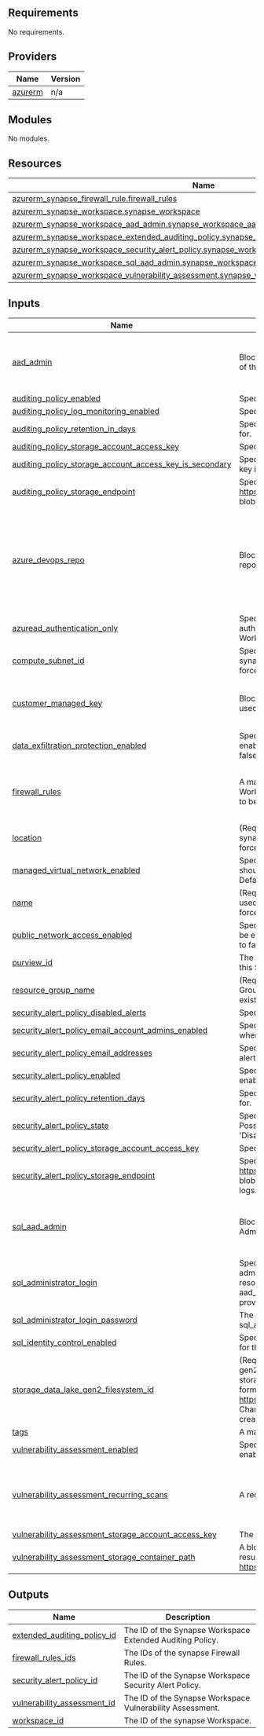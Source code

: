 <!-- BEGIN_TF_DOCS -->
## Requirements

No requirements.

## Providers

| Name | Version |
|------|---------|
| <a name="provider_azurerm"></a> [azurerm](#provider\_azurerm) | n/a |

## Modules

No modules.

## Resources

| Name | Type |
|------|------|
| [azurerm_synapse_firewall_rule.firewall_rules](https://registry.terraform.io/providers/hashicorp/azurerm/latest/docs/resources/synapse_firewall_rule) | resource |
| [azurerm_synapse_workspace.synapse_workspace](https://registry.terraform.io/providers/hashicorp/azurerm/latest/docs/resources/synapse_workspace) | resource |
| [azurerm_synapse_workspace_aad_admin.synapse_workspace_aad_admin](https://registry.terraform.io/providers/hashicorp/azurerm/latest/docs/resources/synapse_workspace_aad_admin) | resource |
| [azurerm_synapse_workspace_extended_auditing_policy.synapse_workspace_extended_auditing_policy](https://registry.terraform.io/providers/hashicorp/azurerm/latest/docs/resources/synapse_workspace_extended_auditing_policy) | resource |
| [azurerm_synapse_workspace_security_alert_policy.synapse_workspace_security_alert_policy](https://registry.terraform.io/providers/hashicorp/azurerm/latest/docs/resources/synapse_workspace_security_alert_policy) | resource |
| [azurerm_synapse_workspace_sql_aad_admin.synapse_workspace_sql_aad_admin](https://registry.terraform.io/providers/hashicorp/azurerm/latest/docs/resources/synapse_workspace_sql_aad_admin) | resource |
| [azurerm_synapse_workspace_vulnerability_assessment.synapse_workspace_vulnerability_assessment](https://registry.terraform.io/providers/hashicorp/azurerm/latest/docs/resources/synapse_workspace_vulnerability_assessment) | resource |

## Inputs

| Name | Description | Type | Default | Required |
|------|-------------|------|---------|:--------:|
| <a name="input_aad_admin"></a> [aad\_admin](#input\_aad\_admin) | Block used to define the Azure AD Administrator of this Synapse Workspace | <pre>object({<br>    login     = string<br>    object_id = string<br>    tenant_id = string<br>  })</pre> | `null` | no |
| <a name="input_auditing_policy_enabled"></a> [auditing\_policy\_enabled](#input\_auditing\_policy\_enabled) | Specifies whether the auditing policy is enabled. | `bool` | `false` | no |
| <a name="input_auditing_policy_log_monitoring_enabled"></a> [auditing\_policy\_log\_monitoring\_enabled](#input\_auditing\_policy\_log\_monitoring\_enabled) | Specifies whether log monitoring is enabled. | `bool` | `false` | no |
| <a name="input_auditing_policy_retention_in_days"></a> [auditing\_policy\_retention\_in\_days](#input\_auditing\_policy\_retention\_in\_days) | Specifies the number of days to retain the logs for. | `number` | `0` | no |
| <a name="input_auditing_policy_storage_account_access_key"></a> [auditing\_policy\_storage\_account\_access\_key](#input\_auditing\_policy\_storage\_account\_access\_key) | Specifies the storage account access key. | `string` | `null` | no |
| <a name="input_auditing_policy_storage_account_access_key_is_secondary"></a> [auditing\_policy\_storage\_account\_access\_key\_is\_secondary](#input\_auditing\_policy\_storage\_account\_access\_key\_is\_secondary) | Specifies whether the storage account access key is secondary. | `bool` | `false` | no |
| <a name="input_auditing_policy_storage_endpoint"></a> [auditing\_policy\_storage\_endpoint](#input\_auditing\_policy\_storage\_endpoint) | Specifies the storage endpoint (e.g. https://example.blob.core.windows.net). This blob storage will hold all audit logs. | `string` | `null` | no |
| <a name="input_azure_devops_repo"></a> [azure\_devops\_repo](#input\_azure\_devops\_repo) | Block used to define the Azure DevOps repository to be used for this synapse Workspace | <pre>object({<br>    tenant_id       = optional(string)<br>    account_name    = string<br>    project_name    = string<br>    repository_name = string<br>    branch_name     = string<br>    root_folder     = optional(string)<br>    last_commit_id  = optional(string)<br>  })</pre> | `null` | no |
| <a name="input_azuread_authentication_only"></a> [azuread\_authentication\_only](#input\_azuread\_authentication\_only) | Specifies whether Azure Active Directory only authentication should be used for this synapse Workspace. Defaults to false. | `bool` | `false` | no |
| <a name="input_compute_subnet_id"></a> [compute\_subnet\_id](#input\_compute\_subnet\_id) | Specifies the ID of the subnet within which the synapse Workspace should exist. Changing this forces a new resource to be created. | `string` | `null` | no |
| <a name="input_customer_managed_key"></a> [customer\_managed\_key](#input\_customer\_managed\_key) | Block used to define the Azure Key Vault Key used as the Customer Managed Key (CMK) | <pre>object({<br>    key_versionless_id = string<br>    key_name           = optional(string)<br>  })</pre> | `null` | no |
| <a name="input_data_exfiltration_protection_enabled"></a> [data\_exfiltration\_protection\_enabled](#input\_data\_exfiltration\_protection\_enabled) | Specifies whether data exfiltration protection is enabled for this synapse Workspace. Defaults to false. | `bool` | `false` | no |
| <a name="input_firewall_rules"></a> [firewall\_rules](#input\_firewall\_rules) | A map of firewall rules to apply to this synapse Workspace. Changing this forces a new resource to be created. | <pre>list(object({<br>    name             = string<br>    start_ip_address = string<br>    end_ip_address   = string<br>  }))</pre> | `[]` | no |
| <a name="input_location"></a> [location](#input\_location) | (Required) Specifies the Azure Region where the synapse Workspace should exist. Changing this forces a new resource to be created. | `string` | n/a | yes |
| <a name="input_managed_virtual_network_enabled"></a> [managed\_virtual\_network\_enabled](#input\_managed\_virtual\_network\_enabled) | Specifies whether Managed Virtual Network should be enabled for this synapse Workspace. Defaults to false. | `bool` | `false` | no |
| <a name="input_name"></a> [name](#input\_name) | (Required) Specifies the name which should be used for this synapse Workspace. Changing this forces a new resource to be created. | `string` | n/a | yes |
| <a name="input_public_network_access_enabled"></a> [public\_network\_access\_enabled](#input\_public\_network\_access\_enabled) | Specifies whether public network access should be enabled for this synapse Workspace. Defaults to false. | `bool` | `false` | no |
| <a name="input_purview_id"></a> [purview\_id](#input\_purview\_id) | The ID of the Purview resource associated with this Synapse Workspace. | `string` | `null` | no |
| <a name="input_resource_group_name"></a> [resource\_group\_name](#input\_resource\_group\_name) | (Required) Specifies the name of the Resource Group where the synapse Workspace should exist. | `string` | n/a | yes |
| <a name="input_security_alert_policy_disabled_alerts"></a> [security\_alert\_policy\_disabled\_alerts](#input\_security\_alert\_policy\_disabled\_alerts) | Specifies the list of disabled alerts. | `list(string)` | `[]` | no |
| <a name="input_security_alert_policy_email_account_admins_enabled"></a> [security\_alert\_policy\_email\_account\_admins\_enabled](#input\_security\_alert\_policy\_email\_account\_admins\_enabled) | Specifies whether to email the account admins when a security alert is triggered. | `bool` | `false` | no |
| <a name="input_security_alert_policy_email_addresses"></a> [security\_alert\_policy\_email\_addresses](#input\_security\_alert\_policy\_email\_addresses) | Specifies the list of email addresses to which the alert is sent. | `list(string)` | `[]` | no |
| <a name="input_security_alert_policy_enabled"></a> [security\_alert\_policy\_enabled](#input\_security\_alert\_policy\_enabled) | Specifies whether the security alert policy is enabled. | `bool` | `false` | no |
| <a name="input_security_alert_policy_retention_days"></a> [security\_alert\_policy\_retention\_days](#input\_security\_alert\_policy\_retention\_days) | Specifies the number of days to retain the logs for. | `number` | `0` | no |
| <a name="input_security_alert_policy_state"></a> [security\_alert\_policy\_state](#input\_security\_alert\_policy\_state) | Specifies the state of the security alert policy. Possible values are: 'New', 'Enabled', and 'Disabled'. | `string` | `"Enabled"` | no |
| <a name="input_security_alert_policy_storage_account_access_key"></a> [security\_alert\_policy\_storage\_account\_access\_key](#input\_security\_alert\_policy\_storage\_account\_access\_key) | Specifies the storage account access key. | `string` | `null` | no |
| <a name="input_security_alert_policy_storage_endpoint"></a> [security\_alert\_policy\_storage\_endpoint](#input\_security\_alert\_policy\_storage\_endpoint) | Specifies the blob storage endpoint (e.g. https://example.blob.core.windows.net). This blob storage will hold all Threat Detection audit logs. | `string` | `null` | no |
| <a name="input_sql_aad_admin"></a> [sql\_aad\_admin](#input\_sql\_aad\_admin) | Block used to define the SQL Azure AD Administrator of this Synapse Workspace | <pre>object({<br>    login     = string<br>    object_id = string<br>    tenant_id = string<br>  })</pre> | `null` | no |
| <a name="input_sql_administrator_login"></a> [sql\_administrator\_login](#input\_sql\_administrator\_login) | Specifies The login name of the SQL administrator. Changing this forces a new resource to be created. If this is not provided aad\_admin or customer\_managed\_key must be provided. | `string` | `null` | no |
| <a name="input_sql_administrator_login_password"></a> [sql\_administrator\_login\_password](#input\_sql\_administrator\_login\_password) | The Password associated with the sql\_administrator\_login for the SQL administrator. | `string` | `null` | no |
| <a name="input_sql_identity_control_enabled"></a> [sql\_identity\_control\_enabled](#input\_sql\_identity\_control\_enabled) | Specifies whether SQL Identity control is enabled for this synapse Workspace. Defaults to false. | `bool` | `false` | no |
| <a name="input_storage_data_lake_gen2_filesystem_id"></a> [storage\_data\_lake\_gen2\_filesystem\_id](#input\_storage\_data\_lake\_gen2\_filesystem\_id) | (Required) Specifies the ID of storage data lake gen2 filesystem resource. The default data lake storage account url property should be in the format: https://accountname.dfs.core.windows.net. Changing this forces a new resource to be created. | `string` | n/a | yes |
| <a name="input_tags"></a> [tags](#input\_tags) | A mapping of tags to assign to the resource. | `map(string)` | `{}` | no |
| <a name="input_vulnerability_assessment_enabled"></a> [vulnerability\_assessment\_enabled](#input\_vulnerability\_assessment\_enabled) | Specifies whether the vulnerability assessment is enabled. | `bool` | `false` | no |
| <a name="input_vulnerability_assessment_recurring_scans"></a> [vulnerability\_assessment\_recurring\_scans](#input\_vulnerability\_assessment\_recurring\_scans) | A recurring scan configuration block. | <pre>object({<br>    enabled                           = bool<br>    email_subscription_admins_enabled = bool<br>    emails                            = list(string)<br>  })</pre> | `null` | no |
| <a name="input_vulnerability_assessment_storage_account_access_key"></a> [vulnerability\_assessment\_storage\_account\_access\_key](#input\_vulnerability\_assessment\_storage\_account\_access\_key) | The storage account access key. | `string` | `null` | no |
| <a name="input_vulnerability_assessment_storage_container_path"></a> [vulnerability\_assessment\_storage\_container\_path](#input\_vulnerability\_assessment\_storage\_container\_path) | A blob storage container path to hold the scan results (e.g. https://example.blob.core.windows.net/VaScans/) | `string` | `null` | no |

## Outputs

| Name | Description |
|------|-------------|
| <a name="output_extended_auditing_policy_id"></a> [extended\_auditing\_policy\_id](#output\_extended\_auditing\_policy\_id) | The ID of the Synapse Workspace Extended Auditing Policy. |
| <a name="output_firewall_rules_ids"></a> [firewall\_rules\_ids](#output\_firewall\_rules\_ids) | The IDs of the synapse Firewall Rules. |
| <a name="output_security_alert_policy_id"></a> [security\_alert\_policy\_id](#output\_security\_alert\_policy\_id) | The ID of the Synapse Workspace Security Alert Policy. |
| <a name="output_vulnerability_assessment_id"></a> [vulnerability\_assessment\_id](#output\_vulnerability\_assessment\_id) | The ID of the Synapse Workspace Vulnerability Assessment. |
| <a name="output_workspace_id"></a> [workspace\_id](#output\_workspace\_id) | The ID of the synapse Workspace. |
<!-- END_TF_DOCS -->